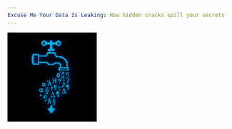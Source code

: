 ```yaml
---
Excuse Me Your Data Is Leaking: How hidden cracks spill your secrets
---
```

<img src="assets/logo.png" alt="My Logo" width="200" />
